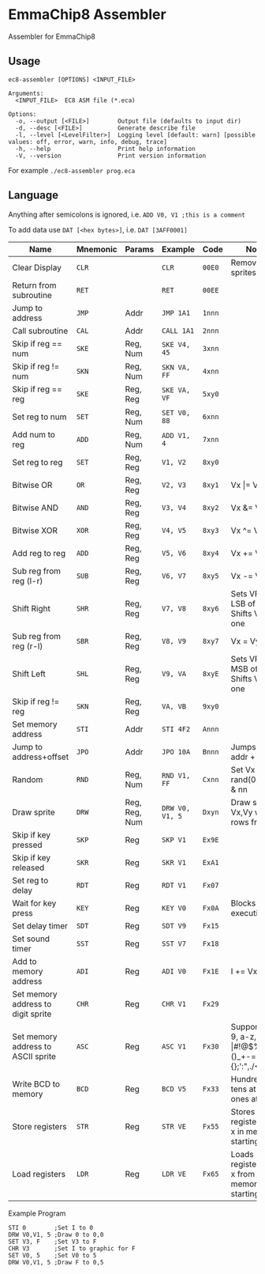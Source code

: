 # EmmaChip8 Assembler

Assembler for EmmaChip8

## Usage

```
ec8-assembler [OPTIONS] <INPUT_FILE>

Arguments:
  <INPUT_FILE>  EC8 ASM file (*.eca)

Options:
  -o, --output [<FILE>]        Output file (defaults to input dir)
  -d, --desc [<FILE>]          Generate describe file
  -l, --level [<LevelFilter>]  Logging level [default: warn] [possible values: off, error, warn, info, debug, trace]
  -h, --help                   Print help information
  -V, --version                Print version information

```

For example
`./ec8-assembler prog.eca`

## Language

Anything after semicolons is ignored, i.e. `ADD V0, V1 ;this is a comment`

To add data use `DAT [<hex bytes>]`, i.e. `DAT [3AFF0001]`

| Name                               | Mnemonic | Params        | Example         | Code   | Notes                                                        |
|------------------------------------|----------|---------------|-----------------|--------|--------------------------------------------------------------|
| Clear Display                      | `CLR`    |               | `CLR`           | `00E0` | Removes all sprites                                          |
| Return from subroutine             | `RET`    |               | `RET`           | `00EE` |                                                              |
| Jump to address                    | `JMP`    | Addr          | `JMP 1A1`       | `1nnn` |                                                              |
| Call subroutine                    | `CAL`    | Addr          | `CALL 1A1`      | `2nnn` |                                                              |
| Skip if reg == num                 | `SKE`    | Reg, Num      | `SKE V4, 45`    | `3xnn` |                                                              |
| Skip if reg != num                 | `SKN`    | Reg, Num      | `SKN VA, FF`    | `4xnn` |                                                              |
| Skip if reg == reg                 | `SKE`    | Reg, Reg      | `SKE VA, VF`    | `5xy0` |                                                              |
| Set reg to num                     | `SET`    | Reg, Num      | `SET V0, 88`    | `6xnn` |                                                              |
| Add num to reg                     | `ADD`    | Reg, Num      | `ADD V1, 4`     | `7xnn` |                                                              |
| Set reg to reg                     | `SET`    | Reg, Reg      | `V1, V2`        | `8xy0` |                                                              |
| Bitwise OR                         | `OR`     | Reg, Reg      | `V2, V3`        | `8xy1` | Vx &#124;= Vy                                                |
| Bitwise AND                        | `AND`    | Reg, Reg      | `V3, V4`        | `8xy2` | Vx &= Vy                                                     |
| Bitwise XOR                        | `XOR`    | Reg, Reg      | `V4, V5`        | `8xy3` | Vx ^= Vy                                                     |
| Add reg to reg                     | `ADD`    | Reg, Reg      | `V5, V6`        | `8xy4` | Vx += Vy                                                     |
| Sub reg from reg (l-r)             | `SUB`    | Reg, Reg      | `V6, V7`        | `8xy5` | Vx -= Vy                                                     |
| Shift Right                        | `SHR`    | Reg, Reg      | `V7, V8`        | `8xy6` | Sets VF to LSB of Vx. Shifts Vx right one                    |
| Sub reg from reg (r-l)             | `SBR`    | Reg, Reg      | `V8, V9`        | `8xy7` | Vx = Vy - Vx                                                 |
| Shift Left                         | `SHL`    | Reg, Reg      | `V9, VA`        | `8xyE` | Sets VF to MSB of Vx. Shifts Vx left one                     |
| Skip if reg != reg                 | `SKN`    | Reg, Reg      | `VA, VB`        | `9xy0` |                                                              |
| Set memory address                 | `STI`    | Addr          | `STI 4F2`       | `Annn` |                                                              |
| Jump to address+offset             | `JPO`    | Addr          | `JPO 10A`       | `Bnnn` | Jumps to addr + V0                                           |
| Random                             | `RND`    | Reg, Num      | `RND V1, FF`    | `Cxnn` | Set Vx to rand(0..=255) & nn                                 |
| Draw sprite                        | `DRW`    | Reg, Reg, Num | `DRW V0, V1, 5` | `Dxyn` | Draw sprite at Vx,Vy with n rows from I                      |
| Skip if key pressed                | `SKP`    | Reg           | `SKP V1`        | `Ex9E` |                                                              |
| Skip if key released               | `SKR`    | Reg           | `SKR V1`        | `ExA1` |                                                              |
| Set reg to delay                   | `RDT`    | Reg           | `RDT V1`        | `Fx07` |                                                              |
| Wait for key press                 | `KEY`    | Reg           | `KEY V0`        | `Fx0A` | Blocks execution                                             |
| Set delay timer                    | `SDT`    | Reg           | `SDT V9`        | `Fx15` |                                                              |
| Set sound timer                    | `SST`    | Reg           | `SST V7`        | `Fx18` |                                                              |
| Add to memory address              | `ADI`    | Reg           | `ADI V0`        | `Fx1E` | I += Vx                                                      |
| Set memory address to digit sprite | `CHR`    | Reg           | `CHR V1`        | `Fx29` |                                                              |
| Set memory address to ASCII sprite | `ASC`    | Reg           | `ASC V1`        | `Fx30` | Supports 0-9, a-z, A-Z, &#124;#!@$%^&*()_+-=[]{};'\:",./<>?~ |
| Write BCD to memory                | `BCD`    | Reg           | `BCD V5`        | `Fx33` | Hundreds at I, tens at I+1, ones at I+2                      |
| Store registers                    | `STR`    | Reg           | `STR VE`        | `Fx55` | Stores registers 0 - x in memory starting at I               |
| Load registers                     | `LDR`    | Reg           | `LDR VE`        | `Fx65` | Loads registers 0 - x from memory starting at I              |

Example Program
```
STI 0        ;Set I to 0
DRW V0,V1, 5 ;Draw 0 to 0,0
SET V3, F    ;Set V3 to F
CHR V3       ;Set I to graphic for F
SET V0, 5    ;Set V0 to 5
DRW V0,V1, 5 ;Draw F to 0,5
```
